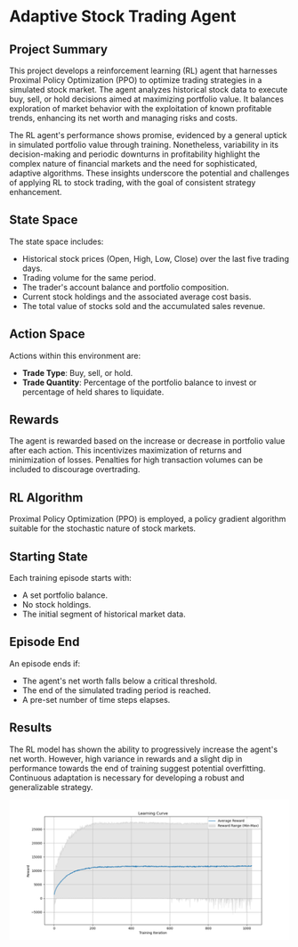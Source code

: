 # Adaptive Stock Trading Agent

## Project Summary
This project develops a reinforcement learning (RL) agent that harnesses Proximal Policy Optimization (PPO) to optimize trading strategies in a simulated stock market. The agent analyzes historical stock data to execute buy, sell, or hold decisions aimed at maximizing portfolio value. It balances exploration of market behavior with the exploitation of known profitable trends, enhancing its net worth and managing risks and costs.

The RL agent's performance shows promise, evidenced by a general uptick in simulated portfolio value through training. Nonetheless, variability in its decision-making and periodic downturns in profitability highlight the complex nature of financial markets and the need for sophisticated, adaptive algorithms. These insights underscore the potential and challenges of applying RL to stock trading, with the goal of consistent strategy enhancement.

## State Space
The state space includes:

- Historical stock prices (Open, High, Low, Close) over the last five trading days.
- Trading volume for the same period.
- The trader's account balance and portfolio composition.
- Current stock holdings and the associated average cost basis.
- The total value of stocks sold and the accumulated sales revenue.

## Action Space
Actions within this environment are:

- **Trade Type**: Buy, sell, or hold.
- **Trade Quantity**: Percentage of the portfolio balance to invest or percentage of held shares to liquidate.

## Rewards
The agent is rewarded based on the increase or decrease in portfolio value after each action. This incentivizes maximization of returns and minimization of losses. Penalties for high transaction volumes can be included to discourage overtrading.

## RL Algorithm
Proximal Policy Optimization (PPO) is employed, a policy gradient algorithm suitable for the stochastic nature of stock markets.

## Starting State
Each training episode starts with:

- A set portfolio balance.
- No stock holdings.
- The initial segment of historical market data.

## Episode End
An episode ends if:

- The agent's net worth falls below a critical threshold.
- The end of the simulated trading period is reached.
- A pre-set number of time steps elapses.

## Results
The RL model has shown the ability to progressively increase the agent's net worth. However, high variance in rewards and a slight dip in performance towards the end of training suggest potential overfitting. Continuous adaptation is necessary for developing a robust and generalizable strategy.

![Learning Curve](images/Figure_1.png)
